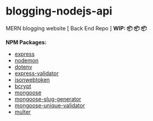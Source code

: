 # blogging-nodejs-api

MERN blogging website [ Back End Repo ]
**WIP: 📦 📦 📦**

**NPM Packages:**

- [express](https://www.npmjs.com/package/express)
- [nodemon](https://www.npmjs.com/package/nodemon)
- [dotenv](https://www.npmjs.com/package/dotenv)
- [express-validator](https://www.npmjs.com/package/express-validator)
- [jsonwebtoken](https://www.npmjs.com/package/jsonwebtoken)
- [bcrypt](https://www.npmjs.com/package/bcrypt)
- [mongoose](https://www.npmjs.com/package/mongoose)
- [mongoose-slug-generator](https://www.npmjs.com/package/mongoose-slug-generator)
- [mongoose-unique-validator](https://www.npmjs.com/package/mongoose-unique-validator)
- [multer](https://www.npmjs.com/package/multer)

